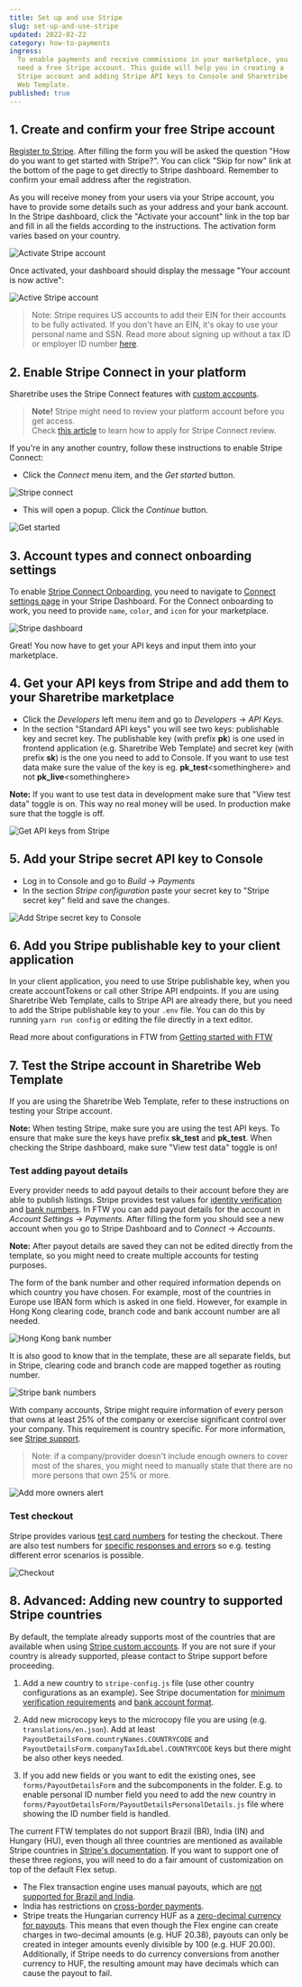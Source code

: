 ```yaml
---
title: Set up and use Stripe
slug: set-up-and-use-stripe
updated: 2022-02-22
category: how-to-payments
ingress:
  To enable payments and receive commissions in your marketplace, you
  need a free Stripe account. This guide will help you in creating a
  Stripe account and adding Stripe API keys to Console and Sharetribe
  Web Template.
published: true
---
```


## 1. Create and confirm your free Stripe account

[Register to Stripe](https://dashboard.stripe.com/register). After
filling the form you will be asked the question "How do you want to get
started with Stripe?". You can click "Skip for now" link at the bottom
of the page to get directly to Stripe dashboard. Remember to confirm
your email address after the registration.

As you will receive money from your users via your Stripe account, you
have to provide some details such as your address and your bank account.
In the Stripe dashboard, click the "Activate your account" link in the
top bar and fill in all the fields according to the instructions. The
activation form varies based on your country.

![Activate Stripe account](./activate-account.png)

Once activated, your dashboard should display the message "Your account
is now active":

![Active Stripe account](./account-active.png)

> Note: Stripe requires US accounts to add their EIN for their accounts
> to be fully activated. If you don't have an EIN, it's okay to use your
> personal name and SSN. Read more about signing up without a tax ID or
> employer ID number
> [here](https://support.stripe.com/questions/signing-up-for-a-us-stripe-account-without-a-tax-id-or-employer-id-number).

## 2. Enable Stripe Connect in your platform

Sharetribe uses the Stripe Connect features with
[custom accounts](https://stripe.com/docs/connect/accounts#custom-accounts).

> **Note!** Stripe might need to review your platform account before you
> get access. <br /> Check
> [this article](/how-to/stripe-connect-platform-review/) to learn how
> to apply for Stripe Connect review.

If you're in any another country, follow these instructions to enable
Stripe Connect:

- Click the _Connect_ menu item, and the _Get started_ button.

![Stripe connect](./stripe-connect.png)

- This will open a popup. Click the _Continue_ button.

![Get started](./get-started-with-connect.png)

## 3. Account types and connect onboarding settings

To enable
[Stripe Connect Onboarding](/how-to/provider-onboarding-and-identity-verification/),
you need to navigate to
[Connect settings page](https://dashboard.stripe.com/account/applications/settings)
in your Stripe Dashboard. For the Connect onboarding to work, you need
to provide `name`, `color`, and `icon` for your marketplace.

![Stripe dashboard](./stripe-dashboard.png)

Great! You now have to get your API keys and input them into your
marketplace.

## 4. Get your API keys from Stripe and add them to your Sharetribe marketplace

- Click the _Developers_ left menu item and go to _Developers_ → _API
  Keys_.
- In the section "Standard API keys" you will see two keys: publishable
  key and secret key. The publishable key (with prefix **pk**) is one
  used in frontend application (e.g. Sharetribe Web Template) and secret
  key (with prefix **sk**) is the one you need to add to Console. If you
  want to use test data make sure the value of the key is eg.
  **pk_test**\<somethinghere\> and not **pk_live**\<somethinghere\>

**Note:** If you want to use test data in development make sure that
"View test data" toggle is on. This way no real money will be used. In
production make sure that the toggle is off.

![Get API keys from Stripe](./api-keys.png)

## 5. Add your Stripe secret API key to Console

- Log in to Console and go to _Build_ → _Payments_
- In the section _Stripe configuration_ paste your secret key to "Stripe
  secret key" field and save the changes.

![Add Stripe secret key to Console](./add-stripe-to-console.png)

## 6. Add you Stripe publishable key to your client application

In your client application, you need to use Stripe publishable key, when
you create accountTokens or call other Stripe API endpoints. If you are
using Sharetribe Web Template, calls to Stripe API are already there,
but you need to add the Stripe publishable key to your `.env` file. You
can do this by running `yarn run config` or editing the file directly in
a text editor.

Read more about configurations in FTW from
[Getting started with FTW](/introduction/getting-started-with-ftw-daily/#add-environment-variables)

## 7. Test the Stripe account in Sharetribe Web Template

If you are using the Sharetribe Web Template, refer to these
instructions on testing your Stripe account.

**Note:** When testing Stripe, make sure you are using the test API
keys. To ensure that make sure the keys have prefix **sk_test** and
**pk_test**. When checking the Stripe dashboard, make sure "View test
data" toggle is on!

### Test adding payout details

Every provider needs to add payout details to their account before they
are able to publish listings. Stripe provides test values for
[identity verification](https://stripe.com/docs/connect/testing#identity-verification)
and [bank numbers](https://stripe.com/docs/connect/testing#payouts). In
FTW you can add payout details for the account in _Account Settings_ →
_Payments_. After filling the form you should see a new account when you
go to Stripe Dashboard and to _Connect_ → _Accounts_.

**Note:** After payout details are saved they can not be edited directly
from the template, so you might need to create multiple accounts for
testing purposes.

The form of the bank number and other required information depends on
which country you have chosen. For example, most of the countries in
Europe use IBAN form which is asked in one field. However, for example
in Hong Kong clearing code, branch code and bank account number are all
needed.

![Hong Kong bank number](bank-number-hk.png)

It is also good to know that in the template, these are all separate
fields, but in Stripe, clearing code and branch code are mapped together
as routing number.

![Stripe bank numbers](stripe-bank-numbers.png)

With company accounts, Stripe might require information of every person
that owns at least 25% of the company or exercise significant control
over your company. This requirement is country specific. For more
information, see
[Stripe support](https://support.stripe.com/questions/company-ownership-and-director-requirement).

> Note: if a company/provider doesn't include enough owners to cover
> most of the shares, you might need to manually state that there are no
> more persons that own 25% or more.

![Add more owners alert](stripe-add-more-owners-alert.png)

### Test checkout

Stripe provides various
[test card numbers](https://stripe.com/docs/testing#cards) for testing
the checkout. There are also test numbers for
[specific responses and errors](https://stripe.com/docs/testing#cards-responses)
so e.g. testing different error scenarios is possible.

![Checkout](checkout.png)

## 8. Advanced: Adding new country to supported Stripe countries

By default, the template already supports most of the countries that are
available when using
[Stripe custom accounts](https://stripe.com/docs/connect/accounts#custom-accounts).
If you are not sure if your country is already supported, please contact
to Stripe support before proceeding.

1. Add a new country to `stripe-config.js` file (use other country
   configurations as an example). See Stripe documentation for
   [minimum verification requirements](https://stripe.com/docs/connect/required-verification-information)
   and
   [bank account format](https://stripe.com/docs/connect/payouts#formats).

2. Add new microcopy keys to the microcopy file you are using (e.g.
   `translations/en.json`). Add at least
   `PayoutDetailsForm.countryNames.COUNTRYCODE` and
   `PayoutDetailsForm.companyTaxIdLabel.COUNTRYCODE` keys but there
   might be also other keys needed.

3. If you add new fields or you want to edit the existing ones, see
   `forms/PayoutDetailsForm` and the subcomponents in the folder. E.g.
   to enable personal ID number field you need to add the new country in
   `forms/PayoutDetailsForm/PayoutDetailsPersonalDetails.js` file where
   showing the ID number field is handled.

<info>

The current FTW templates do not support Brazil (BR), India (IN) and
Hungary (HU), even though all three countries are mentioned as available
Stripe countries in
<a href="https://stripe.com/docs/connect/accounts#custom-accounts">Stripe's
documentation</a>. If you want to support one of these three regions,
you will need to do a fair amount of customization on top of the default
Flex setup.

<ul>
  <li> The Flex transaction engine uses manual payouts, which are <a href="https://stripe.com/docs/payouts#manual-payouts">not supported for Brazil and India</a>.</li>
  <li>India has restrictions on <a href="https://support.stripe.com/questions/stripe-india-support-for-marketplaces">cross-border payments</a>.</li>
  <li>Stripe treats the Hungarian currency HUF as a <a href="https://stripe.com/docs/currencies#special-cases">zero-decimal currency for payouts</a>. This means that even though the Flex engine can create charges in two-decimal amounts (e.g. HUF 20.38), payouts can only be created in integer amounts evenly divisible by 100 (e.g. HUF 20.00). Additionally, if Stripe needs to do currency conversions from another currency to HUF, the resulting amount may have decimals which can cause the payout to fail.</li>
</ul>

</info>
